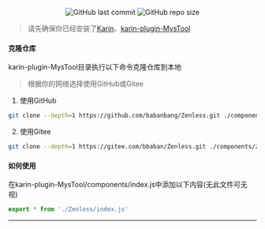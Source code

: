 <p align="center">
  <a href="https://github.com/babanbang/Zenless/commits/main" style="text-decoration: none;">
    <img alt="GitHub last commit" src="https://img.shields.io/github/last-commit/babanbang/Zenless?color=%23114514&style=flat-square">
  </a>
  <a href="https://github.com/babanbang/Zenless" style="text-decoration: none;">
    <img alt="GitHub repo size" src="https://img.shields.io/github/repo-size/babanbang/Zenless?style=flat-square">
  </a>
</p>

> 请先确保你已经安装了[Karin](https://github.com/KarinJS/Karin)、[karin-plugin-MysTool](../../../karin-plugin-MysTool)

#### 克隆仓库
karin-plugin-MysTool目录执行以下命令克隆仓库到本地
>根据你的网络选择使用GitHub或Gitee
1. 使用GitHub
```bash
git clone --depth=1 https://github.com/babanbang/Zenless.git ./components/Zenless
```
2. 使用Gitee
```bash
git clone --depth=1 https://gitee.com/bbaban/Zenless.git ./components/Zenless
```

#### 如何使用
在karin-plugin-MysTool/components/index.js中添加以下内容(无此文件可无视)
```javascript
export * from './Zenless/index.js'
```
---
